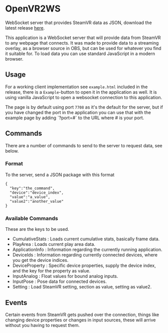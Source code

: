 # OpenVR2WS
WebSocket server that provides SteamVR data as JSON, download the latest release [here](https://github.com/BOLL7708/OpenVR2WS/releases).

This application is a WebSocket server that will provide data from SteamVR to any webpage that connects.
It was made to provide data to a streaming overlay, as a browser source in OBS, but can be used for whatever you find it suitable for.
To load data you can use standard JavaScript in a modern browser.

## Usage
For a working client implementation see `example.html` included in the release, there is a `Example`-button to open it in the application as well. It is using vanilla JavaScript to open a websocket connection to this application. 

The page is by default using port `7708` as it's the default for the server, but if you have changed the port in the application you can use that with the example page by adding ˋ?port=#ˋ to the URL where # is your port.

## Commands
There are a number of commands to send to the server to request data, see below.

### Format
To the server, send a JSON package with this format 

    {
      "key":"the_command",
      "device":"device_index",
      "value":"a_value",
      "value2":"another_value"
    }

### Available Commands
These are the keys to be used.
* CumulativeStats : Loads current cumulative stats, basically frame data.
* PlayArea : Loads current play area data.
* ApplicationInfo : Information regarding the currently running application.
* DeviceIds : Information regarding currently connected devices, where you get the device indices.
* DeviceProperty : Specific device properties, supply the device index, and the key for the property as value.
* InputAnalog : Float values for bound analog inputs.
* InputPose : Pose data for connected devices.
* Setting : Load SteamVR setting, section as value, setting as value2.

## Events
Certain events from SteamVR gets pushed over the connection, things like changing device properties or changes in input sources, these will arrive without you having to request them.
